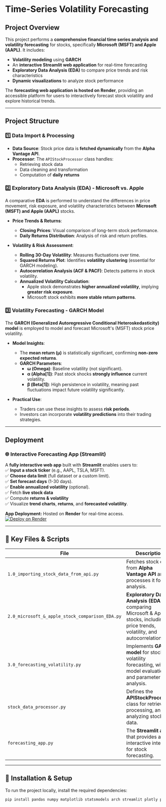 # Time-Series Volatility Forecasting 

## Project Overview  
This project performs a **comprehensive financial time series analysis and volatility forecasting** for stocks, specifically **Microsoft (MSFT) and Apple (AAPL)**. It includes:  
- **Volatility modeling** using **GARCH**  
- An **interactive Streamlit web application** for real-time forecasting  
- **Exploratory Data Analysis (EDA)** to compare price trends and risk characteristics  
- **Dynamic visualizations** to analyze stock performance  

The **forecasting web application is hosted on Render**, providing an accessible platform for users to interactively forecast stock volatility and explore historical trends.  

---

## Project Structure  

### 1️⃣ Data Import & Processing  
- **Data Source**: Stock price data is **fetched dynamically** from the **Alpha Vantage API**.  
- **Processor**: The `APIStockProcessor` class handles:  
  - Retrieving stock data  
  - Data cleaning and transformation  
  - Computation of **daily returns**  

### 2️⃣ Exploratory Data Analysis (EDA) - Microsoft vs. Apple  
A comparative **EDA** is performed to understand the differences in price movement, risk exposure, and volatility characteristics between **Microsoft (MSFT) and Apple (AAPL)** stocks.  

- **Price Trends & Returns**:  
  - **Closing Prices**: Visual comparison of long-term stock performance.  
  - **Daily Returns Distribution**: Analysis of risk and return profiles.  

- **Volatility & Risk Assessment**:  
  - **Rolling 30-Day Volatility**: Measures fluctuations over time.  
  - **Squared Returns Plot**: Identifies **volatility clustering** (essential for GARCH modeling).  
  - **Autocorrelation Analysis (ACF & PACF)**: Detects patterns in stock volatility.  
  - **Annualized Volatility Calculation**:  
    - Apple stock demonstrates **higher annualized volatility**, implying **greater risk exposure**.  
    - Microsoft stock exhibits **more stable return patterns**.  

### 3️⃣ Volatility Forecasting - GARCH Model  
The **GARCH (Generalized Autoregressive Conditional Heteroskedasticity) model** is employed to model and forecast Microsoft's (MSFT) stock price volatility.  

- **Model Insights**:  
  - The **mean return (μ)** is statistically significant, confirming **non-zero expected returns**.  
  - **GARCH Parameters**:  
    - **ω (Omega)**: Baseline volatility (not significant).  
    - **α (Alpha[1])**: Past stock shocks **strongly influence** current volatility.  
    - **β (Beta[1])**: High persistence in volatility, meaning past fluctuations impact future volatility significantly.  

- **Practical Use**:  
  - Traders can use these insights to assess **risk periods**.  
  - Investors can incorporate **volatility predictions** into their trading strategies.  

---

## Deployment  

### 🌐 Interactive Forecasting App (Streamlit)  
A **fully interactive web app** built with **Streamlit** enables users to:  
✅ **Input a stock ticker** (e.g., AAPL, TSLA, MSFT).  
✅ **Choose data limit** (full dataset or a custom limit).  
✅ **Set forecast days** (1-30 days).  
✅ **Enable annualized volatility** (optional).  
✅ Fetch **live stock data**  
✅ Compute **returns & volatility**  
✅ Visualize **trend charts**, **returns**, and **forecasted volatility**.  

**App Deployment:** Hosted on **Render** for real-time access.
[![Deploy on Render](https://img.shields.io/badge/Render-Live%20App-blue)](YOUR_RENDER_LINK_HERE)

---

## 📁 Key Files & Scripts  

| File | Description |
|------|------------|
| `1.0_importing_stock_data_from_api.py` | Fetches stock data from **Alpha Vantage API** and processes it for analysis. |
| `2.0_microsoft_&_apple_stock_comparison_EDA.py` | **Exploratory Data Analysis (EDA)** comparing Microsoft & Apple stocks, including price trends, volatility, and autocorrelation. |
| `3.0_forecasting_volatility.py` | Implements **GARCH model** for stock volatility forecasting, with model evaluation and parameter analysis. |
| `stock_data_processor.py` | Defines the **APIStockProcessor** class for retrieving, processing, and analyzing stock data. |
| `forecasting_app.py` | The **Streamlit app** that provides an interactive interface for stock forecasting. |

---

## 📌 Installation & Setup  

To run the project locally, install the required dependencies:  

```bash
pip install pandas numpy matplotlib statsmodels arch streamlit plotly python-dotenv pydantic
